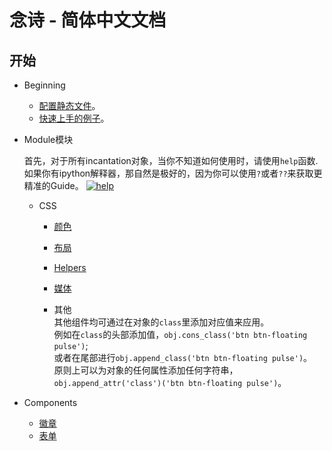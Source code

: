 
# 念诗 - 简体中文文档

## 开始

- Beginning

    - [配置静态文件](./static_conf.md)。  
    - [快速上手的例子](./hello_world.md)。

- Module模块  

    首先，对于所有incantation对象，当你不知道如何使用时，请使用`help`函数.  
    如果你有ipython解释器，那自然是极好的，因为你可以使用`?`或者`??`来获取更精准的Guide。
    [![help](./help.PNG)](./help.PNG)

    - CSS
        - [颜色](https://github.com/thautwarm/Incantation/blob/master/docs/Chinese/CSS/color.md)
        - [布局](https://github.com/thautwarm/Incantation/blob/master/docs/Chinese/CSS/grid.md)
        - [Helpers](https://github.com/thautwarm/Incantation/blob/master/docs/Chinese/CSS/helpers.md)
        - [媒体](https://github.com/thautwarm/Incantation/blob/master/docs/Chinese/CSS/media.md)

        - 其他  
        其他组件均可通过在对象的`class`里添加对应值来应用。  
        例如在`class`的头部添加值，`obj.cons_class('btn btn-floating pulse')`;  
        或者在尾部进行`obj.append_class('btn btn-floating pulse')`。  
        原则上可以为对象的任何属性添加任何字符串，`obj.append_attr('class')('btn btn-floating pulse')`。

- Components

    - [徽章](https://github.com/thautwarm/Incantation/blob/master/docs/Chinese/Components/badges.md)
    - [表单](https://github.com/thautwarm/Incantation/blob/master/docs/Chinese/Components/form.md)

